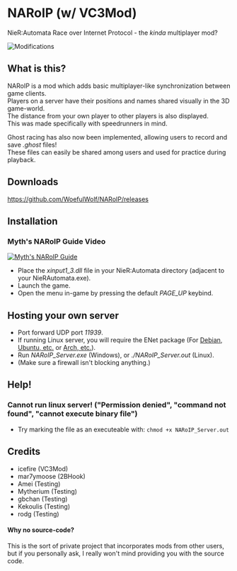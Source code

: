 # NARoIP (w/ VC3Mod)
NieR:Automata Race over Internet Protocol - the *kinda* multiplayer mod? <br>

![Modifications](https://i.imgur.com/cLEBdyD.png)

## What is this?
NARoIP is a mod which adds basic multiplayer-like synchronization between game clients. <br>
Players on a server have their positions and names shared visually in the 3D game-world. <br>
The distance from your own player to other players is also displayed. <br>
This was made specifically with speedrunners in mind. <br>

Ghost racing has also now been implemented, allowing users to record and save *.ghost* files! <br>
These files can easily be shared among users and used for practice during playback. 

## Downloads
https://github.com/WoefulWolf/NARoIP/releases

## Installation
### Myth's NARoIP Guide Video
[![Myth's NARoIP Guide](https://img.youtube.com/vi/fSGBdcc4wqs/0.jpg)](https://www.youtube.com/watch?v=fSGBdcc4wqs)
- Place the *xinput1_3.dll* file in your NieR:Automata directory (adjacent to your NieRAutomata.exe).
- Launch the game.
- Open the menu in-game by pressing the default *PAGE_UP* keybind.

## Hosting your own server
- Port forward UDP port *11939*.
- If running Linux server, you will require the ENet package (For [Debian, Ubuntu, etc.](https://packages.ubuntu.com/focal/libenet7) or [Arch, etc.](https://www.archlinux.org/packages/community/x86_64/enet/)).
- Run *NARoIP_Server.exe* (Windows), or *./NARoIP_Server.out* (Linux).
- (Make sure a firewall isn't blocking anything.)

## Help!
### Cannot run linux server! ("Permission denied", "command not found", "cannot execute binary file")
- Try marking the file as an executeable with: `chmod +x NARoIP_Server.out`

## Credits
- icefire (VC3Mod)
- mar7ymoose (2BHook)
- Amei (Testing)
- Mytherium (Testing)
- gbchan (Testing)
- Kekoulis (Testing)
- rodg (Testing)

#### Why no source-code?
This is the sort of private project that incorporates mods from other users, but if you personally ask, I really won't mind providing you with the source code.
